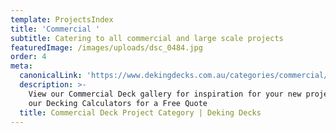 ```yaml
---
template: ProjectsIndex
title: 'Commercial '
subtitle: Catering to all commercial and large scale projects
featuredImage: /images/uploads/dsc_0484.jpg
order: 4
meta:
  canonicalLink: 'https://www.dekingdecks.com.au/categories/commercial/'
  description: >-
    View our Commercial Deck gallery for inspiration for your new project. Use
    our Decking Calculators for a Free Quote
  title: Commercial Deck Project Category | Deking Decks
---
```


